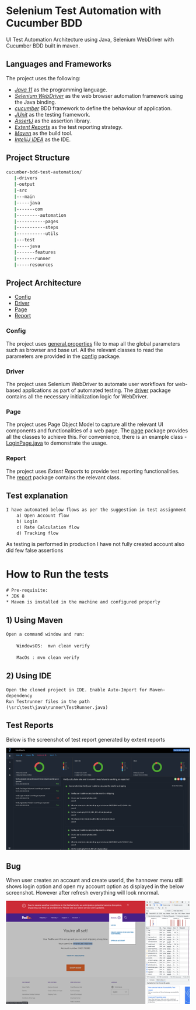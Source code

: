 # Selenium Test Automation with Cucumber BDD

UI Test Automation Architecture using Java, Selenium WebDriver with Cucumber BDD built in maven.

## Languages and Frameworks

The project uses the following:
- *[Java 11](https://openjdk.java.net/projects/jdk/11/)* as the programming language.
- *[Selenium WebDriver](https://www.selenium.dev/)* as the web browser automation framework using the Java binding.
- *[cucumber](https://cucumber.io/)* BDD framework to define the behaviour of application.
- *[JUnit](https://junit.org/junit4/)* as the testing framework.
- *[AssertJ](https://assertj.github.io/doc/)* as the assertion library.
- *[Extent Reports](https://www.extentreports.com/)* as the test reporting strategy.
- *[Maven](https://maven.apache.org/)* as the build tool.
- *[IntelliJ IDEA](https://www.jetbrains.com/idea/)* as the IDE.

## Project Structure
```bash
cucumber-bdd-test-automation/
   |-drivers
   |-output
   |-src
   |---main
   |-----java
   |-------com
   |---------automation
   |-----------pages
   |-----------steps
   |-----------utils
   |---test
   |-----java
   |-------features
   |-------runner
   |-----resources

```
## Project Architecture
- [Config](#config)
- [Driver](#driver)
- [Page](#page)
- [Report](#report)


### Config
The project uses [general.properties](src/test/resources/config.properties) file to map all the global parameters such as browser and base url. All the relevant classes to read the parameters are provided in the [config](src/main/java/com/automation/utils/configUtils.java) package.

### Driver
The project uses Selenium WebDriver to automate user workflows for web-based applications as part of automated testing. The [driver](drivers/) package contains all the necessary initialization logic for WebDriver.

### Page
The project uses Page Object Model to capture all the relevant UI components and functionalities of a web page. The [page](src/main/java/com/automation/pages) package provides all the classes to achieve this. For convenience, there is an example class - [LoginPage.java](src/main/java/com/automation/pages/LoginPage.java) to demonstrate the usage.

### Report
The project uses *Extent Reports* to provide test reporting functionalities. The [report](output/testReport.html) package contains the relevant class.


## Test explanation
````
I have automated below flows as per the suggestion in test assignment
	a) Open Account flow
	b) Login
	c) Rate Calculation flow
	d) Tracking flow
````
As testing is performed in production I have not fully created account also did few false assertions


# How to Run the tests

	# Pre-requisite:
	* JDK 8
	* Maven is installed in the machine and configured properly


## 1) Using Maven

	Open a command window and run:

		WindowsOS:	mvn clean verify

		MacOs : mvn clean verify 


## 2) Using IDE
	Open the cloned project in IDE. Enable Auto-Import for Maven-dependency
	Run Testrunner files in the path (\src\test\java\runner\TestRunner.java)


## Test Reports

Below is the screenshot of test report generated by extent reports

![alt text](output/TestResult.png?raw=true)

## Bug

When user creates an account and create userId, the hannover menu still shows login option and open my account option as displayed in the below screenshot. However after refresh everything will look nnormal.

![alt text](output/Bug_Image.png?raw=true)
